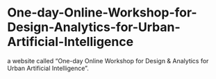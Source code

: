 # One-day-Online-Workshop-for-Design-Analytics-for-Urban-Artificial-Intelligence
a website called “One-day Online Workshop for Design &amp; Analytics for Urban Artificial Intelligence”.
